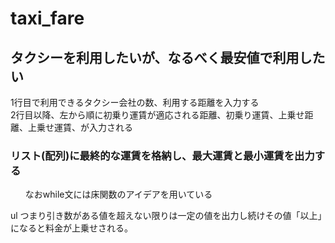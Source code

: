 # taxi_fare
<h2>タクシーを利用したいが、なるべく最安値で利用したい</h2>
<div>1行目で利用できるタクシー会社の数、利用する距離を入力する</div>
<div>2行目以降、左から順に初乗り運賃が適応される距離、初乗り運賃、上乗せ距離、上乗せ運賃、が入力される</div>
<h3>リスト(配列)に最終的な運賃を格納し、最大運賃と最小運賃を出力する</h3>
<ul>なおwhile文には床関数のアイデアを用いている</ul>ul
<ut>つまり引き数がある値を超えない限りは一定の値を出力し続けその値「以上」になると料金が上乗せされる。</ut>
